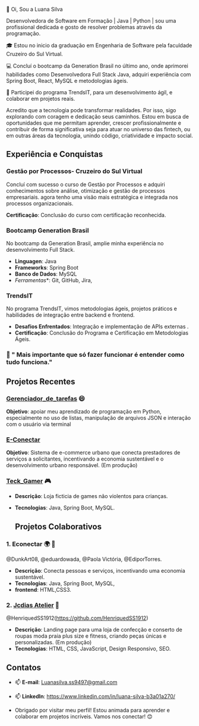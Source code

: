  👋 Oi, Sou a Luana Silva
 
Desenvolvedora de Software em Formação | Java | Python | sou uma profissional dedicada 
e gosto de resolver problemas através da programação.

🎓 Estou no inicio da graduação em Engenharia de Software pela faculdade Cruzeiro do Sul Virtual.

💻 Concluí o bootcamp da Generation Brasil no último ano, onde aprimorei habilidades como Desenvolvedora Full Stack Java, 
  adquiri experiência com Spring Boot, React, MySQL e metodologias ágeis.
  
🎯 Participei do programa TrendsIT, para um desenvolvimento ágil, e colaborar em projetos reais.

Acredito que a tecnologia pode transformar realidades. Por isso, sigo explorando com coragem e dedicação seus caminhos.
Estou em busca de oportunidades que me permitam aprender, crescer profissionalmente e contribuir de forma significativa
seja para atuar no universo das fintech, ou em outras áreas da tecnologia, unindo código, criatividade e impacto social.



  
## Experiência e Conquistas

 ### **Gestão por Processos- Cruzeiro do Sul Virtual**
Concluí com sucesso o curso de Gestão por Processos e adquiri conhecimentos sobre análise, otimização e gestão de processos empresariais. 
agora tenho uma visão mais estratégica e integrada nos processos organizacionais.

  **Certificação**: Conclusão do curso com certificação reconhecida.

 ### **Bootcamp Generation Brasil**
  No bootcamp da Generation Brasil, amplie minha experiência no desenvolvimento Full Stack.
  - **Linguagen**: Java
  - **Frameworks**: Spring Boot
  - **Banco de Dados**: MySQL
  - *Ferramentas**: Git, GitHub, Jira,

 ### **TrendsIT**
  No programa TrendsIT, vimos metodologias ágeis, projetos práticos e habilidades de integração entre backend e frontend.
   - **Desafios Enfrentados**: Integração e implementação de APIs externas .
   - **Certificação**: Conclusão do Programa e Certificação em Metodologias Ágeis.

  
 ### 🧠  " Mais importante que só fazer funcionar é entender como tudo funciona."
 
 ## Projetos Recentes 
   ###  [Gerenciador_de_tarefas](https://github.com/Lu-nas/Gerenciador_de_tarefas.git) 😄
 **Objetivo**: apoiar meu aprendizado de programação em Python, especialmente no uso de listas,
 manipulação de arquivos JSON e interação com o usuário via terminal
 
 ### [E-Conectar](https://github.com/EconectarGen]) 
 **Objetivo**: Sistema de e-commerce urbano que conecta prestadores de serviços a solicitantes, 
incentivando a economia sustentável e o desenvolvimento urbano responsável. (Em produção)

 ###  [Teck_Gamer](https://github.com/Lu-nas/ProjetoLoja_teckGamer) 🎮
- **Descrição**: Loja ficticia de games não violentos para crianças.
- **Tecnologias**: Java, Spring Boot, MySQL.

  ## Projetos Colaborativos

 ### 1. Econectar 🌍 🤝 
@DunkArt08, @eduardowada, @Paola Victória, @EdiporTorres.
- **Descrição**: Conecta pessoas e serviços, incentivando uma economia sustentável.
- **Tecnologias**: Java, Spring Boot, MySQL,
- **frontend**: HTML,CSS3.

 ### 2. [Jcdias Atelier](https://jcdiasatelier.com.br/) 🤝 
 @HenriquedSS1912(https://github.com/HenriquedSS1912)
- **Descrição**: Landing page para uma loja de confecção e conserto de roupas moda praia plus size e fitness, 
 criando peças únicas e personalizadas. (Em produção)
 - **Tecnologias**: HTML, CSS, JavaScript, Design Responsivo, SEO.
  
## Contatos
- 📫  **E-mail**: Luanasilva.ss9497@gmail.com
- 📫  **LinkedIn**: https://www.linkedin.com/in/luana-silva-b3a01a270/

- Obrigado por visitar meu perfil! Estou animada para aprender e colaborar em projetos incríveis. Vamos nos conectar! 😊
  

<!---
Lu-nas/Lu-nas is a ✨ special ✨ repository because its `README.md` (this file) appears on your GitHub profile.
You can click the Preview link to take a look at your changes.
--->

